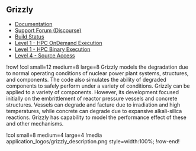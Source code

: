 ## Grizzly

- [Documentation](https://grizzly-docs.hpcondemand.inl.gov/)
- [Support Forum (Discourse)](https://grizzly-discourse.hpcondemand.inl.gov)
- [Build Status](https://civet.inl.gov/repo/856/)
- [Level 1 - HPC OnDemand Execution](ncrc/applications/ncrc_ondemand_grizzly.md)
- [Level 1 - HPC Binary Execution](ncrc/applications/ncrc_hpc_grizzly.md)
- [Level 4 - Source Access](ncrc/applications/ncrc_develop_grizzly.md)

!row!
!col small=12 medium=8 large=8
Grizzly models the degradation due to normal operating conditions of nuclear power plant systems, structures, and components. The code also simulates the ability of degraded components to safely perform under a variety of conditions. Grizzly can be applied to a variety of components. However, its development focused initially on the embrittlement of reactor pressure vessels and concrete structures. Vessels can degrade and facture due to irradiation and high temperatures, while concrete can degrade due to expansive alkali-silica reactions. Grizzly has capability to model the performance effect of these and other mechanisms.

!col small=8 medium=4 large=4
!media application_logos/grizzly_description.png style=width:100%;
!row-end!
